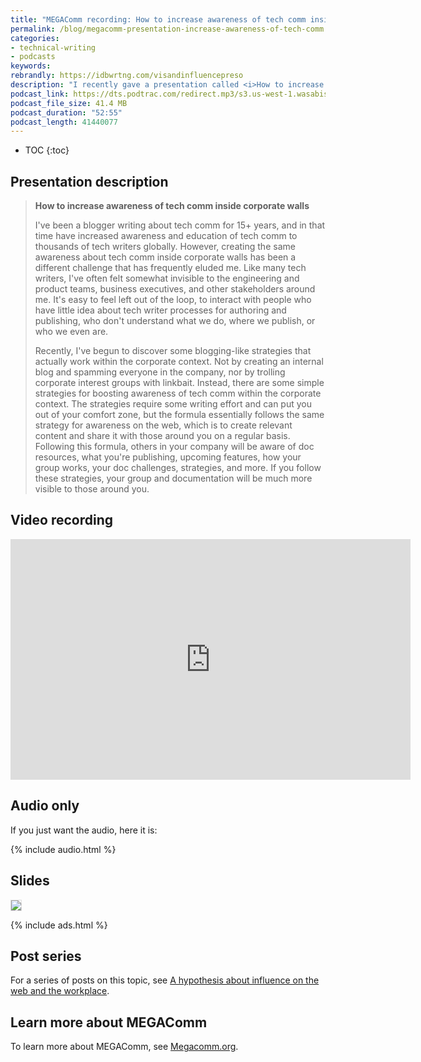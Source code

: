 ```yaml
---
title: "MEGAComm recording: How to increase awareness of tech comm inside corporate walls"
permalink: /blog/megacomm-presentation-increase-awareness-of-tech-comm
categories:
- technical-writing
- podcasts
keywords:
rebrandly: https://idbwrtng.com/visandinfluencepreso
description: "I recently gave a presentation called <i>How to increase awareness of tech comm inside corporate walls</i> at the <a href='https://megacomm.org'>MEGAComm 2022 conference</a>, which is a conference for tech comm professionals in Israel. The recording, slides, and description of my presentation are available below."
podcast_link: https://dts.podtrac.com/redirect.mp3/s3.us-west-1.wasabisys.com/idbwmedia.com/podcasts/megacomm_preso2022.mp3
podcast_file_size: 41.4 MB
podcast_duration: "52:55"
podcast_length: 41440077
---
```


* TOC
{:toc}

## Presentation description

> **How to increase awareness of tech comm inside corporate walls**
>
> I've been a blogger writing about tech comm for 15+ years, and in that time have increased awareness and education of tech comm to thousands of tech writers globally. However, creating the same awareness about tech comm inside corporate walls has been a different challenge that has frequently eluded me. Like many tech writers, I've often felt somewhat invisible to the engineering and product teams, business executives, and other stakeholders around me. It's easy to feel left out of the loop, to interact with people who have little idea about tech writer processes for authoring and publishing, who don't understand what we do, where we publish, or who we even are.
>
>
> Recently, I've begun to discover some blogging-like strategies that actually work within the corporate context. Not by creating an internal blog and spamming everyone in the company, nor by trolling corporate interest groups with linkbait. Instead, there are some simple strategies for boosting awareness of tech comm within the corporate context. The strategies require some writing effort and can put you out of your comfort zone, but the formula essentially follows the same strategy for awareness on the web, which is to create relevant content and share it with those around you on a regular basis. Following this formula, others in your company will be aware of doc resources, what you're publishing, upcoming features, how your group works, your doc challenges, strategies, and more. If you follow these strategies, your group and documentation will be much more visible to those around you.

## Video recording

<iframe width="640" height="385" src="https://www.youtube.com/embed/1ljut_dRPdM" title="YouTube video player" frameborder="0" allow="accelerometer; autoplay; clipboard-write; encrypted-media; gyroscope; picture-in-picture" allowfullscreen></iframe>

## Audio only

If you just want the audio, here it is:

{% include audio.html %}

## Slides

<a href="https://idratherbewriting.com/slides/workplace_influence.html#/"><img style="max-size:400px; border: 1px solid #dedede" src="https://s3.us-west-1.wasabisys.com/idbwmedia.com/images/slidethumbworkplaceinfluence.png"></a>

{% include ads.html %}

## Post series

For a series of posts on this topic, see [A hypothesis about influence on the web and the workplace](https://idratherbewriting.com/web-and-workplace-influence/part1-introduction-to-influencers.html).

## Learn more about MEGAComm

To learn more about MEGAComm, see [Megacomm.org](https://megacomm.org/).
